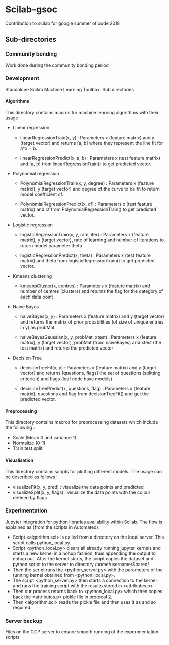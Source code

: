 # Scilab-gsoc

Contribution to scilab for google summer of code 2018

## Sub-directories

### Community bonding

Work done during the community bonding period

### Development

Standalone Scilab Machine Learning Toolbox. Sub directories

#### Algorithms

This directory contains macros for machine learning algorithms with their usage

* Linear regression 

  * linearRegressionTrain(x, y) : Parameters x (feature matrix) and y (target vector) and returns [a, b] where they represent the line fit for a*x + b.

  * linearRegressionPredict(x, a, b) : Parameters x (test feature matrix) and [a, b] from linearRegressionTrain() to get predicted vector.

* Polynomial regression
  * PolynomialRegressionTrain(x, y, degree) : Parameters x (feature matrix), y (target vector) and degree of the curve to be fit to return model coefficient cf.

  * PolynomialRegressionPredict(x, cf) : Parameters x (test feature matrix) and cf from PolynomialRegressionTrain() to get predicted vector.

* Logistic regression
  * logisticRegressionTrain(x, y, rate, iter) : Parameters x (feature matrix), y (target vector), rate of learning and number of iterations to return model parameter theta

  * logisticRegressionPredict(x, theta) : Parameters x (test feature matrix) and theta from logisticRegressionTrain() to get predicted vector.

* Kmeans clustering
  * kmeansCluster(x, centres) : Parameters x (feature matrix) and number of centres (clusters) and returns the flag for the category of each data point

* Naive Bayes
  * naiveBayes(x, y) : Parameters x (feature matrix) and y (target vector) and returns the matrix of prior probabilities (of size of unique entries in y) as probMat

  * naiveBayesGaussian(x, y, probMat, xtest) : Parameters x (feature matrix), y (target vector), probMat (from naiveBayes) and xtest (the test matrix) and returns the predicted vector

* Decision Tree
  * decisionTreeFit(x, y) : Parameters x (feature matrix) and y (target vector) and returns [questions, flags] the set of questions (splitting criterion) and flags (leaf node have models)

  * decisionTreePredict(x, questions, flag) : Parameters x (feature matrix), questions and flag from decisionTreeFit() and get the predicted vector. 

#### Preprocessing

This directory contains macros for preprocessing datasets which include the following :

* Scale (Mean 0 and variance 1) 
* Normalize (0-1)
* Train test split

#### Visualisation

This directory contains scripts for plotting different models. The usage can be described as follows :

* visualizeFit(x, y, pred) : visualize the data points and predicted
* visualizeSplit(x, y, flags) : visualize the data points with the colour defined by flags

### Experimentation

Jupyter integration for python libraries availability within Scilab. The flow is explained as (from the scripts in Automated) :

* Script <algorithm.sci> is called from a directory on the local server. This script calls python_local.py.
* Script <python_local.py> clears all already running jupyter kernels and starts a new kernel in a nohup fashion, thus appending the output to nohup.out. After the kernel starts, the script copies the dataset and python script to the server to directory /home/username/Shared/
* Then the script runs the <python_server.py> with the parameters of the running kernel obtained from <python_local.py>. 
* The script <python_server.py> then starts a connection to the kernel and runs the training script with the results stored in <attributes.p>
* Then our process returns back to <python_local.py> which then copies back the <attributes.p> pickle file in protocol 2. 
* Then <algorithm.sci> reads the pickle file and then uses it as and so required.

### Server backup

Files on the GCP server to ensure smooth running of the experimentation scripts